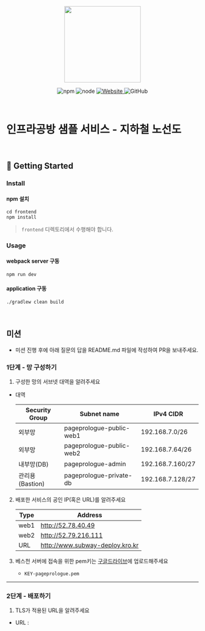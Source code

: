 <p align="center">
    <img width="200px;" src="https://raw.githubusercontent.com/woowacourse/atdd-subway-admin-frontend/master/images/main_logo.png"/>
</p>
<p align="center">
  <img alt="npm" src="https://img.shields.io/badge/npm-%3E%3D%205.5.0-blue">
  <img alt="node" src="https://img.shields.io/badge/node-%3E%3D%209.3.0-blue">
  <a href="https://edu.nextstep.camp/c/R89PYi5H" alt="nextstep atdd">
    <img alt="Website" src="https://img.shields.io/website?url=https%3A%2F%2Fedu.nextstep.camp%2Fc%2FR89PYi5H">
  </a>
  <img alt="GitHub" src="https://img.shields.io/github/license/next-step/atdd-subway-service">
</p>

<br>

# 인프라공방 샘플 서비스 - 지하철 노선도

<br>

## 🚀 Getting Started

### Install

#### npm 설치

```
cd frontend
npm install
```

> `frontend` 디렉토리에서 수행해야 합니다.

### Usage

#### webpack server 구동

```
npm run dev
```

#### application 구동

```
./gradlew clean build
```

<br>

## 미션

* 미션 진행 후에 아래 질문의 답을 README.md 파일에 작성하여 PR을 보내주세요.

### 1단계 - 망 구성하기

1. 구성한 망의 서브넷 대역을 알려주세요

- 대역

  | Security Group | Subnet name | IPv4 CIDR |
  | -------------- |-------------|-----------|
  | 외부망 | pageprologue-public-web1 | 192.168.7.0/26 |
  | 외부망 | pageprologue-public-web2 | 192.168.7.64/26 |
  | 내부망(DB) | pageprologue-admin | 192.168.7.160/27 |
  | 관리용(Bastion) | pageprologue-private-db | 192.168.7.128/27 |


2. 배포한 서비스의 공인 IP(혹은 URL)를 알려주세요

   | Type | Address |
   |------|---------|
   | web1 | http://52.78.40.49 |
   | web2 | http://52.79.216.111 |
   | URL | http://www.subway-deploy.kro.kr |

3. 베스천 서버에 접속을 위한 pem키는 [구글드라이브](https://drive.google.com/drive/folders/1dZiCUwNeH1LMglp8dyTqqsL1b2yBnzd1?usp=sharing)에
   업로드해주세요
    - ``KEY-pageprologue.pem``

---

### 2단계 - 배포하기

1. TLS가 적용된 URL을 알려주세요

- URL :


